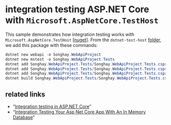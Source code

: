 # integration testing ASP.NET Core with `Microsoft.AspNetCore.TestHost`

This sample demonstrates how integration testing works with `Microsoft.AspNetCore.TestHost` [[nuget](https://www.nuget.org/packages/Microsoft.AspNetCore.TestHost/)]. From the `dotnet-test-host` [folder](../dotnet-test-host), we add this package with these commands:

```ps1
dotnet new webapi -o Songhay.WebApiProject
dotnet new mstest -o Songhay.WebApiProject.Tests
dotnet add Songhay.WebApiProject.Tests/Songhay.WebApiProject.Tests.csproj reference Songhay.WebApiProject/Songhay.WebApiProject.csproj
dotnet add Songhay.WebApiProject.Tests/Songhay.WebApiProject.Tests.csproj package Microsoft.AspNetCore.TestHost
dotnet add Songhay.WebApiProject.Tests/Songhay.WebApiProject.Tests.csproj package Newtonsoft.Json
dotnet build Songhay.WebApiProject.Tests/Songhay.WebApiProject.Tests.csproj
```

## related links

* “[Integration testing in ASP.NET Core](https://docs.microsoft.com/en-us/aspnet/core/testing/integration-testing)”
* “[Integration Testing Your Asp Net Core App With An In Memory Database](http://www.stefanhendriks.com/2016/04/29/integration-testing-your-dot-net-core-app-with-an-in-memory-database/)”